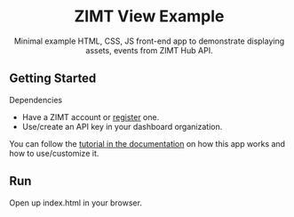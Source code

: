 <div align="center">
    <h1 style='border-bottom: 'none'>ZIMT View Example</h1>
    Minimal example HTML, CSS, JS front-end app to demonstrate displaying assets, events from ZIMT Hub API.
</div>

## Getting Started

Dependencies
- Have a ZIMT account or [register](https://dash.zi.mt/auth/signup) one.
- Use/create an API key in your dashboard organization.

You can follow the [tutorial in the documentation](https://dev.zi.mt/tutorials/create-a-simple-viewer-app/getting-started) on how this app works and how to use/customize it.

## Run

Open up index.html in your browser.
